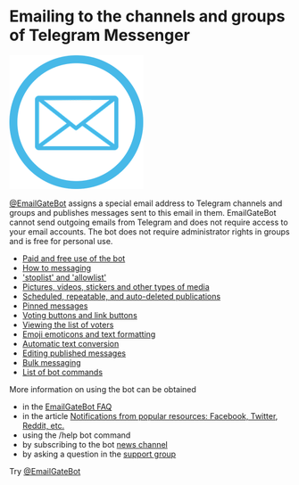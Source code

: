 # Emailing to the channels and groups of Telegram Messenger

![EmailGateBot logo](../logo.png)

[@EmailGateBot](http://t.me/EmailGateBot?start=utm_KDaxQG000_github-en-guide-01) assigns a special email address to Telegram channels and groups and publishes messages sent to this email in them.
EmailGateBot cannot send outgoing emails from Telegram and does not require access to your email accounts.
The bot does not require administrator rights in groups and is free for personal use.

- [Paid and free use of the bot](paid_and_free.md)
- [How to messaging](messaging.md)
- ['stoplist' and 'allowlist'](stop_allow_list.md)
- [Pictures, videos, stickers and other types of media](media.md)
- [Scheduled, repeatable, and auto-deleted publications](scheduled.md)
- [Pinned messages](pinned.md)
- [Voting buttons and link buttons](buttons.md)
- [Viewing the list of voters](view_voters.md)
- [Emoji emoticons and text formatting](text_formatting.md)
- [Automatic text conversion](text_conversion.md)
- [Editing published messages](editing_published.md)
- [Bulk messaging](bulk.md)
- [List of bot commands](commands.md)

More information on using the bot can be obtained

- in the [EmailGateBot FAQ](faq.md)
- in the article [Notifications from popular resources: Facebook, Twitter, Reddit, etc.](transform_text.md)
- using the /help bot command
- by subscribing to the bot [news channel](http://t.me/emailgateen)
- by asking a question in the [support group](https://t.me/joinchat/CJ4MSEfmFlaDevQOeMVoLg)

Try [@EmailGateBot](http://t.me/EmailGateBot?start=utm_KDaxQG000_github-en-guide-02)
